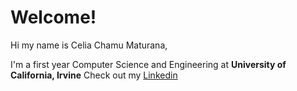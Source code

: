 # Welcome!


Hi my name is Celia Chamu Maturana,

I'm a first year Computer Science and Engineering at **University of California, Irvine**
Check out my [Linkedin](www.linkedin.com/in/celiachamuma)
